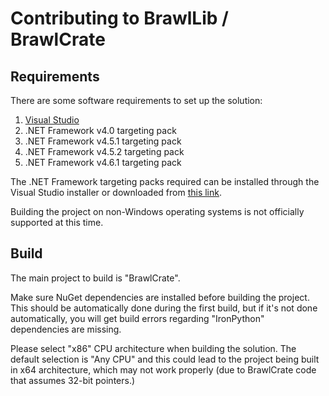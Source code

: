 # Contributing to BrawlLib / BrawlCrate

## Requirements

There are some software requirements to set up the solution:

1. [Visual Studio](https://visualstudio.microsoft.com/vs/)
2. .NET Framework v4.0 targeting pack
3. .NET Framework v4.5.1 targeting pack
4. .NET Framework v4.5.2 targeting pack
5. .NET Framework v4.6.1 targeting pack

The .NET Framework targeting packs required can be installed through the Visual Studio installer or downloaded from [this link](https://dotnet.microsoft.com/download/visual-studio-sdks).

Building the project on non-Windows operating systems is not officially supported at this time.

## Build

The main project to build is "BrawlCrate".

Make sure NuGet dependencies are installed before building the project. This should be automatically done during the first build, but if it's not done automatically, you will get build errors regarding "IronPython" dependencies are missing.

Please select "x86" CPU architecture when building the solution. The default selection is "Any CPU" and this could lead to the project being built in x64 architecture, which may not work properly (due to BrawlCrate code that assumes 32-bit pointers.)
